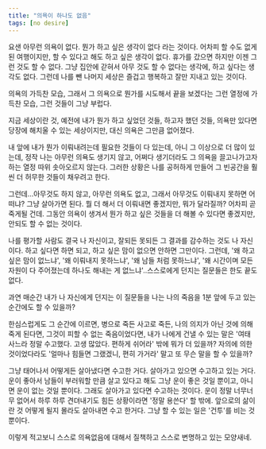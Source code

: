 ```yaml
---
title: "의욕이 하나도 없음"
tags: [no desire]
---
```


요샌 아무런 의욕이 없다. 뭔가 하고 싶은 생각이 없다 라는 것이다. 어차피 할 수도 없게 된 여행이지만, 할 수 있다고 해도 하고 싶은 생각이 없다. 휴가를 갔으면 하지만 이젠 그런 것도 할 수 없다. 그냥 집안에 갇혀서 아무 것도 할 수 없다는 생각에, 하고 싶다는 생각도 없다. 그런데 나를 뺀 나머지 세상은 즐겁고 행복하고 잘만 지내고 있는 것이다. 

의욕의 가득찬 모습, 그래서 그 의욕으로 뭔가를 시도해서 끝을 보겠다는 그런 열정에 가득찬 모습, 그런 것들이 그냥 부럽다. 

지금 세상이란 것, 예전에 내가 뭔가 하고 싶었던 것들, 하고자 했던 것들, 의욕만 있다면 당장에 해치울 수 있는 세상이지만, 대신 의욕은 그만큼 없어졌다. 

내 앞에 내가 뭔가 이뤄내려는데 필요한 것들이 다 있는데, 아니 그 이상으로 더 많이 있는데, 정작 나는 아무런 의욕도 생기지 않고, 어쩌다 생기더라도 그 의욕을 끌고나가고자 하는 열정 따위 솟아오르지 않는다. 그러한 상황은 나를 공허하게 만들어 그 빈공간을 훨씬 더 허무한 것들이 채우려고 한다.  

그런데...아무것도 하지 않고, 아무런 의욕도 없고, 그래서 아무것도 이뤄내지 못하면 어떠냐? 그냥 살아가면 된다. 뭘 더 해서 더 이뤄내면 좋겠지만, 뭐가 달라질까? 어차피 곧 죽게될 건데. 그동안 의욕이 생겨서 뭔가 하고 싶은 것들을 더 해볼 수 있다면 좋겠지만, 안되도 할 수 없는 것이다. 

나를 평가할 사람도 결국 나 자신이고, 잘되든 못되든 그 결과를 감수하는 것도 나 자신이다. 하고 싶다면 하면 되고, 하고 싶은 맘이 없으면 안하면 그만이다. 그런데, '왜 하고 싶은 맘이 없느냐', '왜 이뤄내지 못하느냐', '왜 남들 처럼 못하느냐', '왜 시간이며 모든 자원이 다 주어졌는데 하나도 해내는 게 없느냐'..스스로에게 던지는 질문들은 한도 끝도 없다.

과연 매순간 내가 나 자신에게 던지는 이 질문들을 나는 나의 죽음을 1분 앞에 두고 있는 순간에도 할 수 있을까?

한심스럽게도 그 순간에 이르면, 병으로 죽든 사고로 죽든, 나의 의지가 아닌 것에 의해 죽게 된다면, 그것이 피할 수 없는 죽음이었다면, 내가 나에게 건낼 수 있는 말은 '여태 사느라 정말 수고했다. 고생 많았다. 편하게 쉬어라' 밖에 뭐가 더 있을까? 자의에 의한 것이었다라도 '얼마나 힘들면 그랬겠니, 편히 가거라' 말고 또 무슨 말을 할 수 있을까?

그냥 태어나서 어떻게든 살아냈다면 수고한 거다. 살아가고 있으면 수고하고 있는 거다. 운이 좋아서 남들이 부러워할 만큼 살고 있다고 해도 그냥 운이 좋은 것일 뿐이고, 아니면 운이 없는 것일 뿐이다. 그래도 살아가고 있다면 수고하는 것이다. 운이 정말 너무너무 없어서 하루 하루 견뎌내기도 힘든 상황이라면 '정말 용쓴다' 할 밖에. 앞으로의 삶이란 것 어떻게 될지 몰라도 살아내면 수고 한거다. 그냥 할 수 있는 일은 '건투'를 비는 것 뿐이다. 

이렇게 적고보니 스스로 의욕없음에 대해서 질책하고 스스로 변명하고 있는 모양새네. 